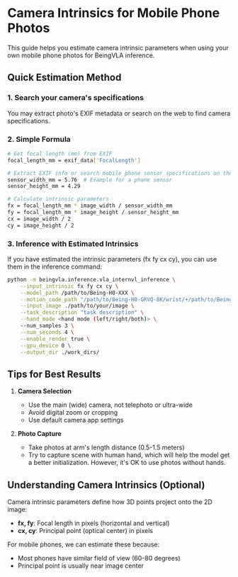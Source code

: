 # Camera Intrinsics for Mobile Phone Photos

This guide helps you estimate camera intrinsic parameters when using your own mobile phone photos for BeingVLA inference.

## Quick Estimation Method

### 1. Search your camera's specifications

You may extract photo's EXIF metadata or search on the web to find camera specifications.

### 2. Simple Formula

```bash
# Get focal length (mm) from EXIF
focal_length_mm = exif_data['FocalLength']

# Extract EXIF info or search mobile phone sensor specifications on the web
sensor_width_mm = 5.76  # Example for a phone sensor
sensor_height_mm = 4.29

# Calculate intrinsic parameters
fx = focal_length_mm * image_width / sensor_width_mm
fy = focal_length_mm * image_height / sensor_height_mm
cx = image_width / 2
cy = image_height / 2
```

### 3. Inference with Estimated Intrinsics

If you have estimated the intrinsic parameters (fx fy cx cy), you can use them in the inference command:

```bash
python -m beingvla.inference.vla_internvl_inference \
    --input_intrinsic fx fy cx cy \
    --model_path /path/to/Being-H0-XXX \
    --motion_code_path "/path/to/Being-H0-GRVQ-8K/wrist/+/path/to/Being-H0-GRVQ-8K/finger/" \
    --input_image ./path/to/your/image \
    --task_description "task description" \
    --hand_mode <hand mode (left/right/both)> \
    --num_samples 3 \
    --num_seconds 4 \
    --enable_render true \
    --gpu_device 0 \
    --output_dir ./work_dirs/
```

## Tips for Best Results

1. **Camera Selection**
   - Use the main (wide) camera, not telephoto or ultra-wide
   - Avoid digital zoom or cropping
   - Use default camera app settings

2. **Photo Capture**
   - Take photos at arm's length distance (0.5-1.5 meters)
   - Try to capture scene with human hand, which will help the model get a better initialization. However, it's OK to use photos without hands.

## Understanding Camera Intrinsics (Optional)

Camera intrinsic parameters define how 3D points project onto the 2D image:
- **fx, fy**: Focal length in pixels (horizontal and vertical)
- **cx, cy**: Principal point (optical center) in pixels

For mobile phones, we can estimate these because:
- Most phones have similar field of view (60-80 degrees)
- Principal point is usually near image center
